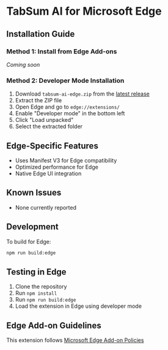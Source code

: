 # TabSum AI for Microsoft Edge

## Installation Guide

### Method 1: Install from Edge Add-ons
*Coming soon*

### Method 2: Developer Mode Installation
1. Download `tabsum-ai-edge.zip` from the [latest release](https://github.com/MarsX-2002/tabsum-ai/releases)
2. Extract the ZIP file
3. Open Edge and go to `edge://extensions/`
4. Enable "Developer mode" in the bottom left
5. Click "Load unpacked"
6. Select the extracted folder

## Edge-Specific Features
- Uses Manifest V3 for Edge compatibility
- Optimized performance for Edge
- Native Edge UI integration

## Known Issues
- None currently reported

## Development
To build for Edge:
```bash
npm run build:edge
```

## Testing in Edge
1. Clone the repository
2. Run `npm install`
3. Run `npm run build:edge`
4. Load the extension in Edge using developer mode

## Edge Add-on Guidelines
This extension follows [Microsoft Edge Add-on Policies](https://docs.microsoft.com/en-us/microsoft-edge/extensions-chromium/store-policies/developer-policies)
